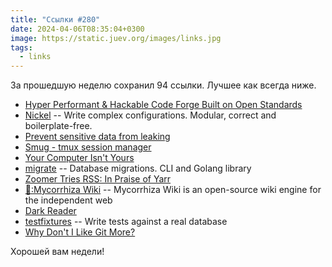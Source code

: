 ```yaml
---
title: "Ссылки #280"
date: 2024-04-06T08:35:04+0300
image: https://static.juev.org/images/links.jpg
tags: 
  - links
---
```


За прошедшую неделю сохранил 94 ссылки. Лучшее как всегда ниже.

- [Hyper Performant & Hackable Code Forge Built on Open Standards](https://ayllu-forge.org/)
- [Nickel](http://nickel-lang.org/) -- Write complex configurations. Modular, correct and boilerplate-free.
- [Prevent sensitive data from leaking](https://www.willem.dev/articles/prevent-sensitive-data-from-leaking/)
- [Smug - tmux session manager](https://github.com/ivaaaan/smug)
- [Your Computer Isn't Yours](https://sneak.berlin/20201112/your-computer-isnt-yours/)
- [migrate](https://github.com/golang-migrate/migrate) -- Database migrations. CLI and Golang library
- [Zoomer Tries RSS: In Praise of Yarr](https://tudorr.ro/blog/zoomer-tries-rss/)
- [🍄:Mycorrhiza Wiki](https://mycorrhiza.wiki/hypha/mycorrhiza_wiki) -- Mycorrhiza Wiki is an open-source wiki engine for the independent web
- [Dark Reader](https://darkreader.org/help/en/)
- [testfixtures](https://github.com/go-testfixtures/testfixtures) -- Write tests against a real database
- [Why Don't I Like Git More?](https://matduggan.com/why-dont-i-like-git-more/)

Хорошей вам недели!
